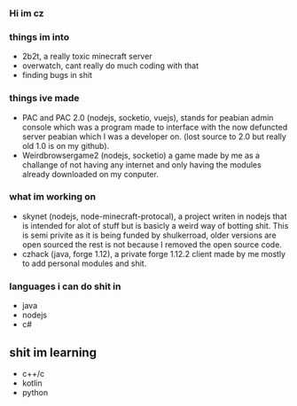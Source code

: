 ### Hi im cz


### things im into

- 2b2t, a really toxic minecraft server
- overwatch, cant really do much coding with that 
- finding bugs in shit

### things ive made
- PAC and PAC 2.0 (nodejs, socketio, vuejs), stands for peabian admin console which was a program made to interface with the now defuncted server peabian which I was a developer on. (lost source to 2.0 but really old 1.0 is on my github).
- Weirdbrowsergame2 (nodejs, socketio) a game made by me as a challange of not having any internet and only having the modules already downloaded on my conputer.

### what im working on
- skynet (nodejs, node-minecraft-protocal), a project writen in nodejs that is intended for alot of stuff but is basicly a weird way of botting shit. This is semi privite as it is being funded by shulkerroad, older versions are open sourced the rest is not because I removed the open source code.
- czhack (java, forge 1.12), a private forge 1.12.2 client made by me mostly to add personal modules and shit.
### languages i can do shit in
- java
- nodejs
- c#

## shit im learning
- c++/c
- kotlin
- python
